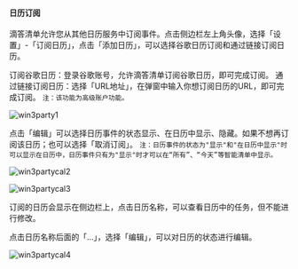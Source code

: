 #### 日历订阅

滴答清单允许您从其他日历服务中订阅事件。点击侧边栏左上角头像，选择「设置」-「订阅日历」，点击「添加日历」，可以选择谷歌日历订阅和通过链接订阅日历。

订阅谷歌日历：登录谷歌账号，允许滴答清单订阅谷歌日历，即可完成订阅。 通过链接订阅日历：选择「URL地址」，在弹窗中输入你想订阅日历的URL，即可完成订阅。 `注：该功能为高级账户功能。`

![win3party1](../../images/pc/calendar/4.8.png)

点击「编辑」可以选择日历事件的状态显示、在日历中显示、隐藏。如果不想再订阅该日历；也可以选择「取消订阅」。 `注：日历事件的状态为"显示"和"在日历中显示"时可以显示在日历中，日历事件只有为"显示"时才可以在“所有”、“今天”等智能清单中显示。`

![win3partycal2](../../images/pc/calendar/4.9.png)

![win3partycal3](../../images/pc/calendar/4.10.png)

订阅的日历会显示在侧边栏上，点击日历名称，可以查看日历中的任务，但不能进行修改。

点击日历名称后面的「...」，选择「编辑」，可以对日历的状态进行编辑。

![win3partycal4](../../images/pc/calendar/4.11.png)

